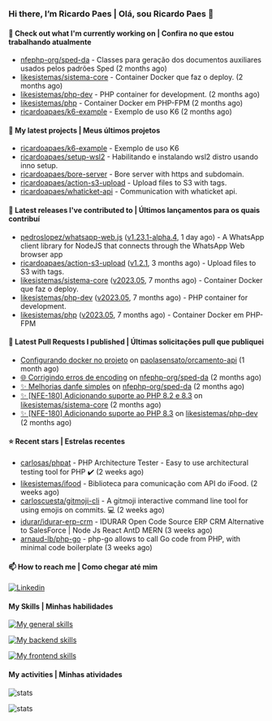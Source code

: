 ### Hi there, I’m Ricardo Paes | Olá, sou Ricardo Paes 👋 

#### 👷 Check out what I'm currently working on | Confira no que estou trabalhando atualmente

- [nfephp-org/sped-da](https://github.com/nfephp-org/sped-da) - Classes para geração dos documentos auxiliares usados pelos padrões Sped (2 months ago)
- [likesistemas/sistema-core](https://github.com/likesistemas/sistema-core) - Container Docker que faz o deploy. (2 months ago)
- [likesistemas/php-dev](https://github.com/likesistemas/php-dev) - PHP container for development. (2 months ago)
- [likesistemas/php](https://github.com/likesistemas/php) - Container Docker em PHP-FPM  (2 months ago)
- [ricardoapaes/k6-example](https://github.com/ricardoapaes/k6-example) - Exemplo de uso K6 (2 months ago)

#### 🌱 My latest projects | Meus últimos projetos

- [ricardoapaes/k6-example](https://github.com/ricardoapaes/k6-example) - Exemplo de uso K6
- [ricardoapaes/setup-wsl2](https://github.com/ricardoapaes/setup-wsl2) - Habilitando e instalando wsl2 distro usando inno setup.
- [ricardoapaes/bore-server](https://github.com/ricardoapaes/bore-server) - Bore server with https and subdomain.
- [ricardoapaes/action-s3-upload](https://github.com/ricardoapaes/action-s3-upload) - Upload files to S3 with tags.
- [ricardoapaes/whaticket-api](https://github.com/ricardoapaes/whaticket-api) - Communication with whaticket api.

#### 🔭 Latest releases I've contributed to | Últimos lançamentos para os quais contribuí

- [pedroslopez/whatsapp-web.js](https://github.com/pedroslopez/whatsapp-web.js) ([v1.23.1-alpha.4](https://github.com/pedroslopez/whatsapp-web.js/releases/tag/v1.23.1-alpha.4), 1 day ago) - A WhatsApp client library for NodeJS that connects through the WhatsApp Web browser app
- [ricardoapaes/action-s3-upload](https://github.com/ricardoapaes/action-s3-upload) ([v1.2.1](https://github.com/ricardoapaes/action-s3-upload/releases/tag/v1.2.1), 3 months ago) - Upload files to S3 with tags.
- [likesistemas/sistema-core](https://github.com/likesistemas/sistema-core) ([v2023.05](https://github.com/likesistemas/sistema-core/releases/tag/v2023.05), 7 months ago) - Container Docker que faz o deploy.
- [likesistemas/php-dev](https://github.com/likesistemas/php-dev) ([v2023.05](https://github.com/likesistemas/php-dev/releases/tag/v2023.05), 7 months ago) - PHP container for development.
- [likesistemas/php](https://github.com/likesistemas/php) ([v2023.05](https://github.com/likesistemas/php/releases/tag/v2023.05), 7 months ago) - Container Docker em PHP-FPM 

#### 🔨 Latest Pull Requests I published | Últimas solicitações pull que publiquei

- [Configurando docker no projeto](https://github.com/paolasensato/orcamento-api/pull/1) on [paolasensato/orcamento-api](https://github.com/paolasensato/orcamento-api) (1 month ago)
- [🌐 Corrigindo erros de encoding](https://github.com/nfephp-org/sped-da/pull/587) on [nfephp-org/sped-da](https://github.com/nfephp-org/sped-da) (2 months ago)
- [✨ Melhorias danfe simples](https://github.com/nfephp-org/sped-da/pull/586) on [nfephp-org/sped-da](https://github.com/nfephp-org/sped-da) (2 months ago)
- [✨ [NFE-180] Adicionando suporte ao PHP 8.2 e 8.3](https://github.com/likesistemas/sistema-core/pull/32) on [likesistemas/sistema-core](https://github.com/likesistemas/sistema-core) (2 months ago)
- [✨ [NFE-180] Adicionando suporte ao PHP 8.3](https://github.com/likesistemas/php-dev/pull/17) on [likesistemas/php-dev](https://github.com/likesistemas/php-dev) (2 months ago)

#### ⭐ Recent stars | Estrelas recentes

- [carlosas/phpat](https://github.com/carlosas/phpat) - PHP Architecture Tester - Easy to use architectural testing tool for PHP :heavy_check_mark: (2 weeks ago)
- [likesistemas/ifood](https://github.com/likesistemas/ifood) - Biblioteca para comunicação com API do iFood. (2 weeks ago)
- [carloscuesta/gitmoji-cli](https://github.com/carloscuesta/gitmoji-cli) - A gitmoji interactive command line tool for using emojis on commits. 💻 (2 weeks ago)
- [idurar/idurar-erp-crm](https://github.com/idurar/idurar-erp-crm) - IDURAR Open Code Source ERP CRM Alternative to SalesForce | Node Js React AntD MERN (3 weeks ago)
- [arnaud-lb/php-go](https://github.com/arnaud-lb/php-go) - php-go allows to call Go code from PHP, with minimal code boilerplate (3 weeks ago)

#### 📫 How to reach me | Como chegar até mim

[![Linkedin](https://img.shields.io/badge/LinkedIn-0077B5?style=for-the-badge&logo=linkedin&logoColor=white)](https://www.linkedin.com/in/ricardo-paes-5039ba4b)

#### My Skills | Minhas habilidades

[![My general skills](https://skillicons.dev/icons?i=linux,bash,git,docker,aws,gcp,kubernetes,githubactions,nginx,sentry,vim,vscode)](https://skillicons.dev)

[![My backend skills](https://skillicons.dev/icons?i=php,java,nodejs,go,kotlin,ts,laravel,androidstudio)](https://skillicons.dev)

[![My frontend skills](https://skillicons.dev/icons?i=webpack,react,angular,js,html,css,jquery)](https://skillicons.dev)

#### My activities | Minhas atividades

![stats](https://github-readme-stats.vercel.app/api?username=ricardoapaes&show_icons=true&hide_title=false&count_private=true&theme=radical&border_color=000000)

![stats](https://github-readme-stats.vercel.app/api/top-langs/?username=ricardoapaes&layout=compact&langs_count=16&theme=radical&&count_private=true&border_color=000000)